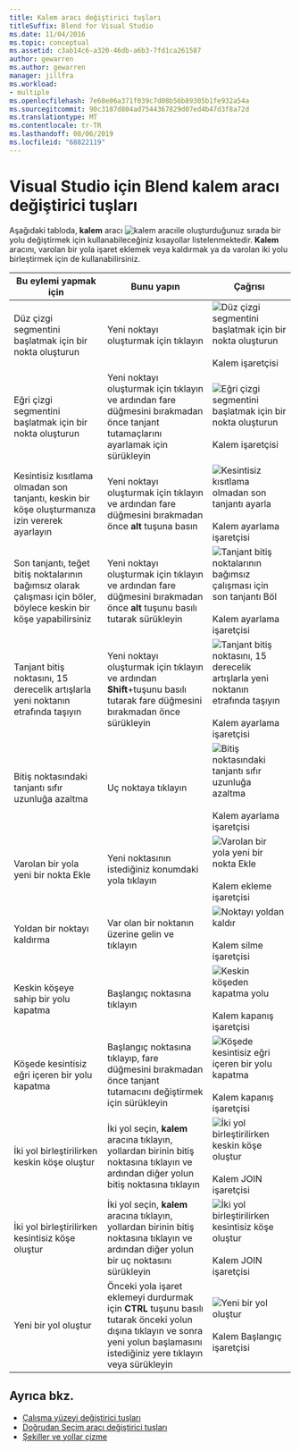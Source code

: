 ```yaml
---
title: Kalem aracı değiştirici tuşları
titleSuffix: Blend for Visual Studio
ms.date: 11/04/2016
ms.topic: conceptual
ms.assetid: c3ab14c6-a320-46db-a6b3-7fd1ca261587
author: gewarren
ms.author: gewarren
manager: jillfra
ms.workload:
- multiple
ms.openlocfilehash: 7e68e06a371f039c7d08b56b89305b1fe932a54a
ms.sourcegitcommit: 90c3187d804ad7544367829d07ed4b47d3f8a72d
ms.translationtype: MT
ms.contentlocale: tr-TR
ms.lasthandoff: 08/06/2019
ms.locfileid: "68822119"
---
```

# <a name="pen-tool-modifier-keys-in-blend-for-visual-studio"></a>Visual Studio için Blend kalem aracı değiştirici tuşları

Aşağıdaki tabloda, **kalem** aracı ![kalem aracı](../designers/media/d514358f-185a-412f-a55d-36633b25dc8a.png)ile oluşturduğunuz sırada bir yolu değiştirmek için kullanabileceğiniz kısayollar listelenmektedir. **Kalem** aracını, varolan bir yola işaret eklemek veya kaldırmak ya da varolan iki yolu birleştirmek için de kullanabilirsiniz.

|Bu eylemi yapmak için|Bunu yapın|Çağrısı|
| - |-------------|-------------|
|Düz çizgi segmentini başlatmak için bir nokta oluşturun|Yeni noktayı oluşturmak için tıklayın|![Düz çizgi segmentini başlatmak için bir nokta oluşturun](../designers/media/0bfb1b71-80ac-4ad4-aed8-40e09f8b7ab8.png)<br /><br /> Kalem işaretçisi|
|Eğri çizgi segmentini başlatmak için bir nokta oluşturun|Yeni noktayı oluşturmak için tıklayın ve ardından fare düğmesini bırakmadan önce tanjant tutamaçlarını ayarlamak için sürükleyin|![Eğri çizgi segmentini başlatmak için bir nokta oluşturun](../designers/media/0bfb1b71-80ac-4ad4-aed8-40e09f8b7ab8.png)<br /><br /> Kalem işaretçisi|
|Kesintisiz kısıtlama olmadan son tanjantı, keskin bir köşe oluşturmanıza izin vererek ayarlayın|Yeni noktayı oluşturmak için tıklayın ve ardından fare düğmesini bırakmadan önce **alt** tuşuna basın|![Kesintisiz kısıtlama olmadan son tanjantı ayarla](../designers/media/317e5475-b70c-489f-9477-110a98639ade.png)<br /><br /> Kalem ayarlama işaretçisi|
|Son tanjantı, teğet bitiş noktalarının bağımsız olarak çalışması için böler, böylece keskin bir köşe yapabilirsiniz|Yeni noktayı oluşturmak için tıklayın ve ardından fare düğmesini bırakmadan önce **alt** tuşunu basılı tutarak sürükleyin|![Tanjant bitiş noktalarının bağımsız çalışması için son tanjantı Böl](../designers/media/317e5475-b70c-489f-9477-110a98639ade.png)<br /><br /> Kalem ayarlama işaretçisi|
|Tanjant bitiş noktasını, 15 derecelik artışlarla yeni noktanın etrafında taşıyın|Yeni noktayı oluşturmak için tıklayın ve ardından **Shift**+tuşunu basılı tutarak fare düğmesini bırakmadan önce sürükleyin|![Tanjant bitiş noktasını, 15 derecelik artışlarla yeni noktanın etrafında taşıyın](../designers/media/317e5475-b70c-489f-9477-110a98639ade.png)<br /><br /> Kalem ayarlama işaretçisi|
|Bitiş noktasındaki tanjantı sıfır uzunluğa azaltma|Uç noktaya tıklayın|![Bitiş noktasındaki tanjantı sıfır uzunluğa azaltma](../designers/media/317e5475-b70c-489f-9477-110a98639ade.png)<br /><br /> Kalem ayarlama işaretçisi|
|Varolan bir yola yeni bir nokta Ekle|Yeni noktasının istediğiniz konumdaki yola tıklayın|![Varolan bir yola yeni bir nokta Ekle](../designers/media/b004ad5a-33a4-46ae-81c0-20be0d819332.png)<br /><br /> Kalem ekleme işaretçisi|
|Yoldan bir noktayı kaldırma|Var olan bir noktanın üzerine gelin ve tıklayın|![Noktayı yoldan kaldır](../designers/media/08a64b78-f3df-4730-8169-c56b5631b071.png)<br /><br /> Kalem silme işaretçisi|
|Keskin köşeye sahip bir yolu kapatma|Başlangıç noktasına tıklayın|![Keskin köşeden kapatma yolu](../designers/media/a12fd3b4-a553-4762-b01c-c35efa594362.png)<br /><br /> Kalem kapanış işaretçisi|
|Köşede kesintisiz eğri içeren bir yolu kapatma|Başlangıç noktasına tıklayıp, fare düğmesini bırakmadan önce tanjant tutamacını değiştirmek için sürükleyin|![Köşede kesintisiz eğri içeren bir yolu kapatma](../designers/media/a12fd3b4-a553-4762-b01c-c35efa594362.png)<br /><br /> Kalem kapanış işaretçisi|
|İki yol birleştirilirken keskin köşe oluştur|İki yol seçin, **kalem** aracına tıklayın, yollardan birinin bitiş noktasına tıklayın ve ardından diğer yolun bitiş noktasına tıklayın|![İki yol birleştirilirken keskin köşe oluştur](../designers/media/bd12dfa4-112e-4f37-9765-3479e6b69894.png)<br /><br /> Kalem JOIN işaretçisi|
|İki yol birleştirilirken kesintisiz köşe oluştur|İki yol seçin, **kalem** aracına tıklayın, yollardan birinin bitiş noktasına tıklayın ve ardından diğer yolun bir uç noktasını sürükleyin|![İki yol birleştirilirken kesintisiz köşe oluştur](../designers/media/bd12dfa4-112e-4f37-9765-3479e6b69894.png)<br /><br /> Kalem JOIN işaretçisi|
|Yeni bir yol oluştur|Önceki yola işaret eklemeyi durdurmak için **CTRL** tuşunu basılı tutarak önceki yolun dışına tıklayın ve sonra yeni yolun başlamasını istediğiniz yere tıklayın veya sürükleyin|![Yeni bir yol oluştur](../designers/media/69758176-5f53-465b-808c-f13fd1a0b3f2.png)<br /><br /> Kalem Başlangıç işaretçisi|

## <a name="see-also"></a>Ayrıca bkz.

- [Çalışma yüzeyi değiştirici tuşları](../designers/artboard-modifier-keys-in-blend.md)
- [Doğrudan Seçim aracı değiştirici tuşları](../designers/direct-selection-tool-modifier-keys-in-blend.md)
- [Şekiller ve yollar çizme](../designers/draw-shapes-and-paths.md)